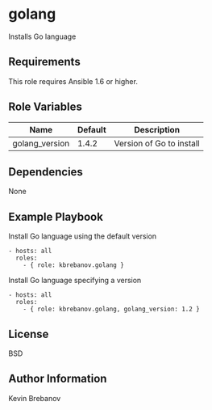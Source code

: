 golang
======

Installs Go language

Requirements
------------

This role requires Ansible 1.6 or higher.

Role Variables
--------------

| Name           | Default | Description              |
|----------------|---------|--------------------------|
| golang_version | 1.4.2   | Version of Go to install |

Dependencies
------------

None

Example Playbook
----------------

Install Go language using the default version
```
- hosts: all
  roles:
    - { role: kbrebanov.golang }
```

Install Go language specifying a version
```
- hosts: all
  roles:
    - { role: kbrebanov.golang, golang_version: 1.2 }
```

License
-------

BSD

Author Information
------------------

Kevin Brebanov
